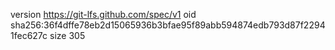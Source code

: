 version https://git-lfs.github.com/spec/v1
oid sha256:36f4dffe78eb2d15065936b3bfae95f89abb594874edb793d87f22941fec627c
size 305
